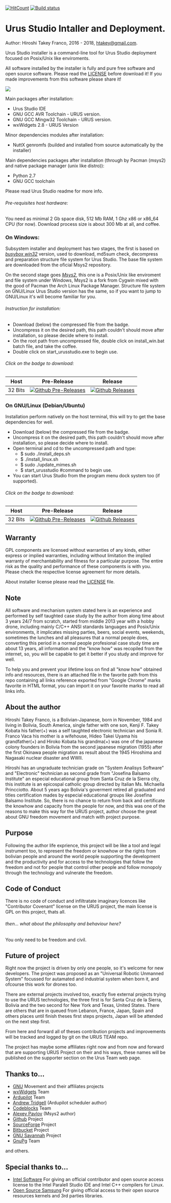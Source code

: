 [![HitCount](http://hits.dwyl.io/UrusTeam/urusstudio_installer.svg)](http://hits.dwyl.io/UrusTeam/urusstudio_installer) [![Build status](https://ci.appveyor.com/api/projects/status/k4wxemqg6j3wklw8/branch/master-win32?svg=true)](https://ci.appveyor.com/project/hiro2233/urusstudio-installer/branch/master-win32)

# Urus Studio Intaller and Deployment.

Author: Hiroshi Takey Franco, 2016 - 2018, htakey@gmail.com.

Urus Studio installer is a command-line tool for Urus Studio deployment focused on Posix/Unix like enviroments.

All software installed by the installer is fully and pure free software and open source software. Please read the [LICENSE](https://github.com/UrusTeam/urusstudio_installer/blob/master/LICENSE) before download it! If you made improvements from this software please share it!

![](https://www.gnu.org/graphics/gplv3-127x51.png) 

Main packages after installation:

 - Urus Studio IDE
 - GNU GCC AVR Toolchain - URUS version.
 - GNU GCC Mingw32 Toolchain - URUS version.
 - wxWidgets 2.8 - URUS Version

Minor dependencies modules after installation:

 - NuttX genromfs (builded and installed from source automatically by the installer)

Main dependencies packages after installation (through by Pacman (msys2) and native package manager (unix like distro)):

 - Python 2.7
 - GNU GCC toolchain

Please read Urus Studio readme for more info.

###### Pre-requisites host hardware:

You need as minimal 2 Gb space disk, 512 Mb RAM, 1 Ghz x86 or x86_64 CPU (for now). Download process size is about 300 Mb at all, and coffee.

### On Windows:

Subsystem installer and deployment has two stages, the first is based on [*busybox win32*](https://github.com/UrusTeam/busybox-w32) version, used to download, md5sum check, decompress and preparation structure file system for Urus Studio. The base file system are downloaded from the oficial Msys2 repository.

On the second stage goes [*Msys2*](https://github.com/msys2), this one is a Posix/Unix like enviroment and file system under Windows, Msys2 is a fork from Cygwin mixed with the good of Pacman the Arch Linux Package Manager. Structure file system on GNU/Linux Urus Studio version has the same, so if you want to jump to GNU/Linux it's will become familiar for you.

###### Instruction for installation:

- Download (below) the compressed file from the badge.
- Uncompress it on the desired path, this path couldn't should move after installation, so please decide where to install.
- On the root path from uncompressed file, double click on install_win.bat batch file, and take the coffee.
- Double click on start_urusstudio.exe to begin use.

###### Click on the badge to download:

| Host | Pre-Release | Release |
|- |--------|--------|
| 32 Bits |[![Github Pre-Releases](https://img.shields.io/github/downloads-pre/UrusTeam/urusstudio_installer/v1.0.0-win32/total.svg)](https://github.com/UrusTeam/urusstudio_installer/archive/v1.0.0-win32.zip) | [![Github Releases](https://img.shields.io/github/downloads/UrusTeam/urusstudio_installer/latest/total.svg)]() |

### On GNU/Linux (Debian/Ubuntu)

Installation perform natively on the host terminal, this will try to get the base dependencies for well.

- Download (below) the compressed file from the badge.
- Uncompress it on the desired path, this path couldn't should move after installation, so please decide where to install.
- Open terminal and cd to the uncompressed path and type:
    * $ sudo ./install_deps.sh
    * $ ./install_linux.sh
    * $ sudo ./update_mimes.sh
    * $ start_urusstudio #command to begin use.
- You can start Urus Studio from the program menu dock system too (if supported).

###### Click on the badge to download:

| Host  | Pre-Release | Release |
| - |--------|--------|
| 32 Bits  | [![Github Pre-Releases](https://img.shields.io/github/downloads-pre/UrusTeam/urusstudio_installer/v1.0.0-linux32/total.svg)](https://github.com/UrusTeam/urusstudio_installer/archive/v1.0.0-linux32.zip) | [![Github Releases](https://img.shields.io/github/downloads/UrusTeam/urusstudio_installer/latest/total.svg)]() |

## Warranty
GPL components are licensed without warranties of any kinds, either express or implied warranties, including without limitation the implied warranty of merchantability and fitness for a particular purpose. The entire risk as the quality and performance of these components is with you. Please check the respective license agreement for more details.

About installer license please read the [LICENSE](https://github.com/UrusTeam/urusstudio_installer/blob/master/LICENSE) file.

## Note
All software and mechanism system stated here is an experience and performed by self taughted case study by the author from along time about 3 years 24/7 from scratch, started from middle 2013 year with a hobby drone, including mainly C/C++ ANSI standards languages and Posix/Unix environments, it implicates missing parties, beers, social events, weekends, sometimes the lunches and all pleasures that a normal people does, converting this period in a normal people profesional case study time are about 13 years, all information and the "know how" was recopiled from the internet, so, you will be capable to get it better if you study and improve for well.

To help you and prevent your lifetime loss on find all "know how" obtained info and resources, there is an attached file in the favorite path from this repo containing all links reference exported from "Google Chrome" marks favorite in HTML format, you can import it on your favorite marks to read all links info.

## About the author
Hiroshi Takey Franco, is a Bolivian-Japanese, born in November, 1984 and living in Bolivia, South America, single father with one son, Kenji F. Takey Kobata his father(+) was a self taughted electronic technician and Sonia R. Franco Vaca his mother is a wifehouse, Hideo Takei Uyama his grandfather(+) and Hiroko Kobata his grandma(+) was one of the japanese colony founders in Bolivia from the second japanese migration (1955) after the first Okinawa people migration as result about the 1945 Hiroshima and Nagasaki nuclear disaster and WWII.

Hiroshi has an ungraduate technician grade on "System Analisys Software" and "Electronic" technician as second grade from "Josefina Balsamo Institute" an especial educational group from Santa Cruz de la Sierra city, this institute is an epicospal catholic group directed by Italian Ms. Michaella Princciotto. About 5 years ago Bolivia's goverment retired all graduated and titles certification mades by especial educational groups like Josefina Balsamo Institute. So, there is no chance to return from back and certificate the knowhow and capacity from the people for now, and this was one of the reasons to make this way for the URUS project, author choose the great about GNU freedom movement and match with project purpose.

## Purpose
Following the author life exprience, this project will be like a tool and legal instrument too, to represent the freedom or knowhow or the rights from bolivian people and around the world people supporting the development and the productivity and for access to the technologies that follow the freedom and not for people that control other people and follow monopoly through the technology and vulnerate the freedom.

## Code of Conduct

There is no code of conduct and infiltratate imaginary licences like "Contributor Covenant" license on the URUS project, the main license is GPL on this project, thats all.

###### then... what about the philosophy and behaviour here?
You only need to be freedom and civil.

## Future of project
Right now the project is driven by only one people, so it's welcome for new developers. The project was proposed as an "Universal Robotic Unmanned System" focussed for autamated and industrial system when born it, and ofcourse this work for drones too.

There are external projects involved too, exactly five external projects trying to use the URUS technologies, the three first is for Santa Cruz de la Sierra, Bolivia and the two second for New York and Texas, United States. There are others that are in queued from Lebanon, France, Japan, Spain and others places until finish theses first steps projects, Japan will be attended on the next step first.

From here and forward all of theses contribution projects and improvements will be tracked and logged by git on the URUS TEAM repo.

The project has maybe some affiliates right now and from now and forward that are supporting URUS Project on their and his ways, these names will be published on the supporter section on the Urus Team web page.

## Thanks to...

 - [GNU](https://www.gnu.org) Movement and their affiliates projects
 - [wxWidgets](https://www.wxwidgets.org/) Team
 - [Ardupilot](http://ardupilot.org/) Team
 - [Andrew Tridgell](https://www.samba.org/~tridge/) (Ardupilot scheduler author)
 - [Codeblocks](http://www.codeblocks.org/) Team
 - [Alexey Pavlov](http://www.msys2.org/) (Msys2 author)
 - [Github](https://github.com) Project
 - [SourceForge](https://sourceforge.net) Project
 - [Bitbucket](https://bitbucket.org) Project
 - [GNU Savannah](https://savannah.gnu.org/) Project
 - [GnuPg](https://www.gnupg.org/) Team

and others.

## Special thanks to...
 - [Intel Software](https://software.intel.com) For giving an official contributor and open source access license to the Intel Paralell Studio IDE and Intel C++ compilers for Linux.
 - [Open Source Samsung](http://opensource.samsung.com/reception.do) For giving official access to their open source resources kernels and 3rd parties libraries.
